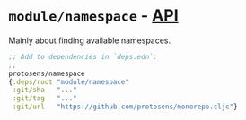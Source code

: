 # `module/namespace` - [API](API.md)

Mainly about finding available namespaces.

```clojure
;; Add to dependencies in `deps.edn`:
;;
protosens/namespace
{:deps/root "module/namespace"
 :git/sha   "..."
 :git/tag   "..."
 :git/url   "https://github.com/protosens/monorepo.cljc"}
```

